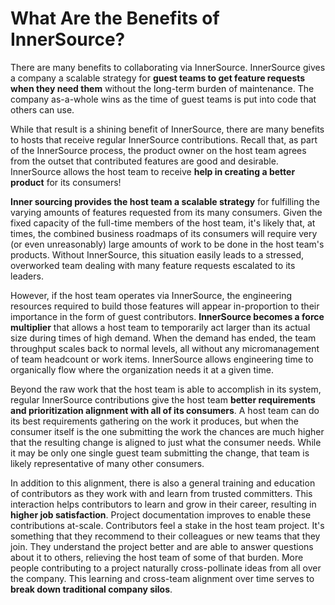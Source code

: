 # What Are the Benefits of InnerSource?

There are many benefits to collaborating via InnerSource.
InnerSource gives a company a scalable strategy for **guest teams to get feature requests when they need them** without the long-term burden of maintenance.
The company as-a-whole wins as the time of guest teams is put into code that others can use.

While that result is a shining benefit of InnerSource, there are many benefits to hosts that receive regular InnerSource contributions.
Recall that, as part of the InnerSource process, the product owner on the host team agrees from the outset that contributed features are good and desirable.
InnerSource allows the host team to receive **help in creating a better product** for its consumers!

**Inner sourcing provides the host team a scalable strategy** for fulfilling the varying amounts of features requested from its many consumers.
Given the fixed capacity of the full-time members of the host team, it's likely that, at times, the combined business roadmaps of its consumers will require very (or even unreasonably) large amounts of work to be done in the host team's products.
Without InnerSource, this situation easily leads to a stressed, overworked team dealing with many feature requests escalated to its leaders.

However, if the host team operates via InnerSource, the engineering resources required to build those features will appear in-proportion to their importance in the form of guest contributors.
**InnerSource becomes a force multiplier** that allows a host team to temporarily act larger than its actual size during times of high demand.
When the demand has ended, the team throughput scales back to normal levels, all without any micromanagement of team headcount or work items.
InnerSource allows engineering time to organically flow where the organization needs it at a given time.

Beyond the raw work that the host team is able to accomplish in its system, regular InnerSource contributions give the host team **better requirements and prioritization alignment with all of its consumers**.
A host team can do its best requirements gathering on the work it produces, but when the consumer itself is the one submitting the work the chances are much higher that the resulting change is aligned to just what the consumer needs.
While it may be only one single guest team submitting the change, that team is likely representative of many other consumers.

In addition to this alignment, there is also a general training and education of contributors as they work with and learn from trusted committers.
This interaction helps contributors to learn and grow in their career, resulting in **higher job satisfaction**. 
Project documentation improves to enable these contributions at-scale.
Contributors feel a stake in the host team project.
It's something that they recommend to their colleagues or new teams that they join.
They understand the project better and are able to answer questions about it to others, relieving the host team of some of that burden.
More people contributing to a project naturally cross-pollinate ideas from all over the company.
This learning and cross-team alignment over time serves to **break down traditional company silos**.
